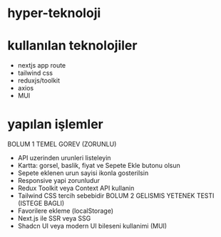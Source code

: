 # hyper-teknoloji

# kullanılan teknolojiler
- nextjs app route
- tailwind css
- reduxjs/toolkit
- axios
- MUI

# yapılan işlemler
 BOLUM 1 TEMEL GOREV (ZORUNLU)
- API uzerinden urunleri listeleyin
- Kartta: gorsel, baslik, fiyat ve Sepete Ekle butonu olsun
- Sepete eklenen urun sayisi ikonla gosterilsin
- Responsive yapi zorunludur
- Redux Toolkit veya Context API kullanin
- Tailwind CSS tercih sebebidir
 BOLUM 2 GELISMIS YETENEK TESTI (ISTEGE BAGLI)
- Favorilere ekleme (localStorage)
- Next.js ile SSR veya SSG
- Shadcn UI veya modern UI bileseni kullanimi (MUI)